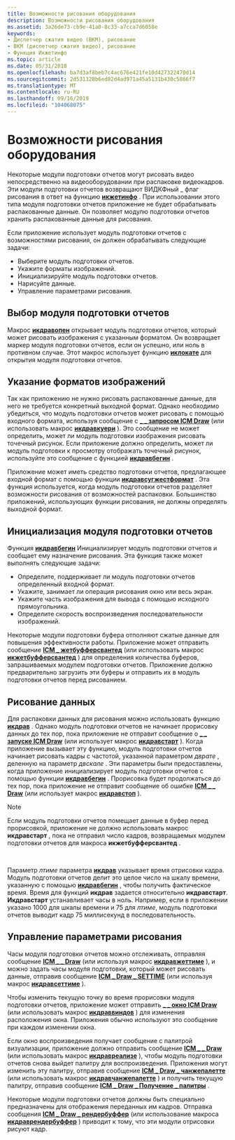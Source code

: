 ```yaml
---
title: Возможности рисования оборудования
description: Возможности рисования оборудования
ms.assetid: 3a26de73-cb9e-41a0-8c33-a7cca7d6058e
keywords:
- Диспетчер сжатия видео (ВКМ), рисование
- ВКМ (диспетчер сжатия видео), рисование
- Функция Икжетинфо
ms.topic: article
ms.date: 05/31/2018
ms.openlocfilehash: ba7d3af8beb7c4ac676e421fe10d427322470d14
ms.sourcegitcommit: 2d531328b6ed82d4ad971a45a5131b430c5866f7
ms.translationtype: MT
ms.contentlocale: ru-RU
ms.lasthandoff: 09/16/2019
ms.locfileid: "104068075"
---
```

# <a name="hardware-drawing-capabilities"></a>Возможности рисования оборудования

Некоторые модули подготовки отчетов могут рисовать видео непосредственно на видеооборудовании при распаковке видеокадров. Эти модули подготовки отчетов возвращают ВИДКФный \_ флаг рисования в ответ на функцию [**икжетинфо**](/windows/desktop/api/Vfw/nf-vfw-icgetinfo) . При использовании этого типа модуля подготовки отчетов приложение не будет обрабатывать распакованные данные. Он позволяет модулю подготовки отчетов хранить распакованные данные для рисования.

Если приложение использует модуль подготовки отчетов с возможностями рисования, он должен обрабатывать следующие задачи:

-   Выберите модуль подготовки отчетов.
-   Укажите форматы изображений.
-   Инициализируйте модуль подготовки отчетов.
-   Нарисуйте данные.
-   Управление параметрами рисования.

## <a name="renderer-selection"></a>Выбор модуля подготовки отчетов

Макрос [**икдравопен**](/windows/desktop/api/Vfw/nf-vfw-icdrawopen) открывает модуль подготовки отчетов, который может рисовать изображения с указанным форматом. Он возвращает маркер модуля подготовки отчетов, если он успешно, или ноль в противном случае. Этот макрос использует функцию [**иклокате**](/windows/desktop/api/Vfw/nf-vfw-iclocate) для открытия модуля подготовки отчетов.

## <a name="specifying-image-formats"></a>Указание форматов изображений

Так как приложению не нужно рисовать распакованные данные, для него не требуется конкретный выходной формат. Однако необходимо убедиться, что модуль подготовки отчетов может рисовать с помощью входного формата, используя сообщение с [**\_ \_ запросом ICM Draw**](icm-draw-query.md) (или использовать макрос [**икдравкуери**](/windows/desktop/api/Vfw/nf-vfw-icdrawquery) ). Это сообщение не может определить, может ли модуль подготовки изображения рисовать точечный рисунок. Если приложение должно определить, может ли модуль подготовки к просмотру отображать точечный рисунок, используйте это сообщение с функцией [**икдравбегин**](/windows/desktop/api/Vfw/nf-vfw-icdrawbegin) .

Приложение может иметь средство подготовки отчетов, предлагающее входной формат с помощью функции [**икдравсугжестформат**](/windows/desktop/api/Vfw/nf-vfw-icdrawsuggestformat) . Эта функция используется, когда модуль подготовки отчетов разделяет возможности рисования от возможностей распаковки. Большинство приложений, использующих функции рисования, не должны определять выходной формат.

## <a name="renderer-initialization"></a>Инициализация модуля подготовки отчетов

Функция [**икдравбегин**](/windows/desktop/api/Vfw/nf-vfw-icdrawbegin) Инициализирует модуль подготовки отчетов и сообщает ему назначение рисования. Эта функция также может выполнять следующие задачи:

-   Определите, поддерживает ли модуль подготовки отчетов определенный входной формат.
-   Укажите, занимает ли операция рисования окно или весь экран.
-   Укажите часть изображения для вывода с помощью исходного прямоугольника.
-   Определите скорость воспроизведения последовательности изображений.

Некоторые модули подготовки буфера отполняют сжатые данные для повышения эффективности работы. Приложение может отправить сообщение [**ICM \_ жетбуфферсвантед**](icm-getbufferswanted.md) (или использовать макрос [**икжетбуфферсвантед**](/windows/desktop/api/Vfw/nf-vfw-icgetbufferswanted) ) для определения количества буферов, запрашиваемых модулем подготовки отчетов. Приложение должно предварительно загрузить эти буферы и отправить их в модуль подготовки отчетов перед рисованием.

## <a name="drawing-the-data"></a>Рисование данных

Для распаковки данных для рисования можно использовать функцию [**икдрав**](/windows/desktop/api/Vfw/nf-vfw-icdraw) . Однако модуль подготовки отчетов не начинает прорисовку данных до тех пор, пока приложение не отправит сообщение о [**\_ \_ запуске ICM Draw**](icm-draw-start.md) (или использует макрос [**икдравстарт**](/windows/desktop/api/Vfw/nf-vfw-icdrawstart) ). Когда приложение вызывает эту функцию, модуль подготовки отчетов начинает рисовать кадры с частотой, указанной параметром *дврате* , деленную на параметр *двскале* . Эти параметры были предоставлены, когда приложение инициализирует модуль подготовки отчетов с помощью функции [**икдравбегин**](/windows/desktop/api/Vfw/nf-vfw-icdrawbegin) . Прорисовка будет продолжаться до тех пор, пока приложение не отправит сообщение об ошибке [**ICM \_ \_ Draw**](icm-draw-stop.md) (или использует макрос [**икдравстоп**](/windows/desktop/api/Vfw/nf-vfw-icdrawstop) ).

> [!Note]  
> Если модуль подготовки отчетов помещает данные в буфер перед прорисовкой, приложение не должно использовать макрос **икдравстарт** , пока не отправил число кадров, возвращаемых модулем подготовки отчетов для макроса **икжетбуфферсвантед** .

 

Параметр *лтиме* параметра [**икдрав**](/windows/desktop/api/Vfw/nf-vfw-icdraw) указывает время отрисовки кадра. Модуль подготовки отчетов делит это целое число на шкалу времени, указанную с помощью [**икдравбегин**](/windows/desktop/api/Vfw/nf-vfw-icdrawbegin) , чтобы получить фактическое время. Время для функций **икдрав** задается относительно **икдравстарт**. **Икдравстарт** устанавливает часы в ноль. Например, если в приложении указано 1000 для шкалы времени и 75 для *лтиме*, модуль подготовки отчетов выводит кадр 75 миллисекунд в последовательность.

## <a name="controlling-drawing-parameters"></a>Управление параметрами рисования

Часы модуля подготовки отчетов можно отслеживать, отправляя сообщение [**ICM \_ \_ Draw**](icm-draw-gettime.md) (или используя макрос [**икдравжеттиме**](/windows/desktop/api/Vfw/nf-vfw-icdrawgettime) ), и можно задать часы модуля подготовки, который может рисовать данные, отправив сообщение [**ICM \_ Draw \_ SETTIME**](icm-draw-settime.md) (или используя макрос [**икдравсеттиме**](/windows/desktop/api/Vfw/nf-vfw-icdrawsettime) ).

Чтобы изменить текущую точку во время прорисовки модуля подготовки отчетов, приложение может отправить [**\_ \_ окно ICM Draw**](icm-draw-window.md) (или использовать макрос [**икдраввиндов**](/windows/desktop/api/Vfw/nf-vfw-icdrawwindow) ) для изменения расположения окна. Приложения обычно используют это сообщение при каждом изменении окна.

Если окно воспроизведения получает сообщение с палитрой визуализации, приложение должно отправить сообщение [**ICM \_ \_ Draw**](icm-draw-realize.md) (или использовать макрос [**икдравреализе**](/windows/desktop/api/Vfw/nf-vfw-icdrawrealize) ), чтобы модуль подготовки отчетов снова выйдет палитру для воспроизведения. Приложения могут изменить эту палитру, отправив сообщение [**ICM \_ Draw \_ чанжепалетте**](icm-draw-changepalette.md) (или использовать макрос [**икдравчанжепалетте**](/windows/desktop/api/Vfw/nf-vfw-icdrawchangepalette) ) и получить текущую палитру, отправив сообщение [**ICM \_ Draw \_ Получение \_ палитры**](icm-draw-get-palette.md) .

Некоторые модули подготовки отчетов должны быть специально предназначены для отображения переданных им кадров. Отправка сообщения [**ICM \_ Draw \_ рендербуффер**](icm-draw-renderbuffer.md) (или использование макроса [**икдраврендербуффер**](/windows/desktop/api/Vfw/nf-vfw-icdrawrenderbuffer) ) приводит к тому, что эти модули отрисовки рисуют кадр.

 

 




